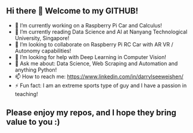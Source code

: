 ## Hi there 👋 Welcome to my GITHUB! 

- 🔭 I’m currently working on a Raspberry Pi Car and Calculus!
- 🌱 I’m currently reading Data Science and AI at Nanyang Technological University, Singapore!
- 👯 I’m looking to collaborate on Raspberry Pi RC Car with AR VR / Autonomy capabilities!
- 🤔 I’m looking for help with Deep Learning in Computer Vision!
- 💬 Ask me about: Data Science, Web Scraping and Automation and anything Python!
- 📫 How to reach me: https://www.linkedin.com/in/darrylseeweishen/ 
- ⚡ Fun fact: I am an extreme sports type of guy and I have a passion in teaching!

## Please enjoy my repos, and I hope they bring value to you :)
